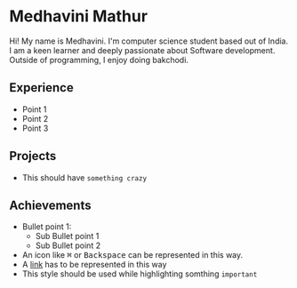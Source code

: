 # Medhavini Mathur

Hi! My name is Medhavini. I'm computer science student based out of India. I am a keen learner and deeply passionate about Software development.
<br/>
Outside of programming, I enjoy doing bakchodi.

## Experience

- Point 1
- Point 2
- Point 3

## Projects

- This should have `something crazy`

## Achievements

- Bullet point 1:
  - Sub Bullet point 1
  - Sub Bullet point 2
- An icon like <kbd>⌘</kbd> or <kbd>Backspace</kbd> can be represented in this way.
- A [link](https://themillenniumfalcon.github.io) has to be represented in this way
- This style should be used while highlighting somthing `important`